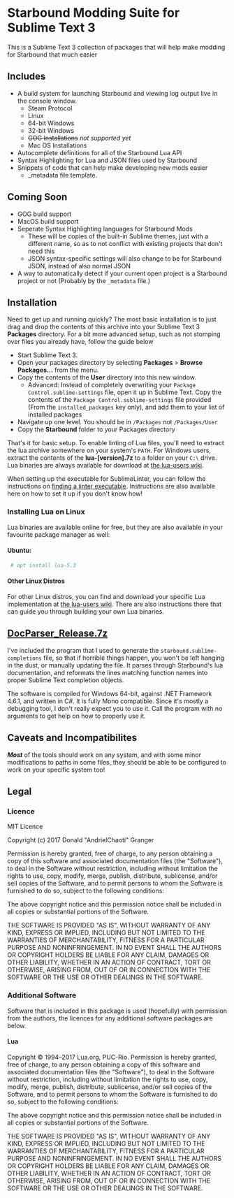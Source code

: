 # Starbound Modding Suite for Sublime Text 3
This is a Sublime Text 3 collection of packages that will help make modding for
Starbound that much easier

## Includes
- A build system for launching Starbound and viewing log output live in the console window.
	- Steam Protocol
	- Linux
	- 64-bit Windows
	- 32-bit Windows
	- ~~GOG Installations~~ *not supported yet*
	- Mac OS Installations
- Autocomplete definitions for all of the Starbound Lua API
- Syntax Highlighting for Lua and JSON files used by Starbound
- Snippets of code that can help make developing new mods easier
	- \_metadata file template.

## Coming Soon
- GOG build support
- MacOS build support
- Seperate Syntax Highlighting languages for Starbound Mods
	- These will be copies of the built-in Sublime themes, just with a different name, so as to not
	conflict with existing projects that don't need this
	- JSON syntax-specific settings will also change to be for Starbound JSON, instead of also normal JSON
- A way to automatically detect if your current open project is a Starbound project or not (Probably by the `_metadata` file.)


## Installation
Need to get up and running quickly? The most basic installation is to just drag and drop the contents of this archive into your Sublime Text 3 **Packages** directory. For a bit more advanced setup, such as not stomping over files you already have, follow the guide below

- Start Sublime Text 3.
- Open your packages directory by selecting **Packages** > **Browse Packages...** from the menu.
- Copy the contents of the **User** directory into this new window.
	- Advanced: Instead of completely overwriting your `Package Control.sublime-settings` file, open it up in Sublime Text. Copy the contents of the `Package Control.sublime-settings` file provided (From the `installed_packages` key only), and add them to your list of installed packages
- Navigate up one level. You should be in `/Packages` not `/Packages/User`
- Copy the **Starbound** folder to your Packages directory

That's it for basic setup. To enable linting of Lua files, you'll need to extract the lua archive somewhere on your system's `PATH`. For Windows users, extract the contents of the **lua-[version].7z** to a folder on your `C:\` drive. Lua binaries are always available for download at [the lua-users wiki](http://lua-users.org/wiki/LuaBinaries).

When setting up the executable for SublimeLinter, you can follow the instructions on [finding a linter executable](http://sublimelinter.readthedocs.io/en/latest/troubleshooting.html#finding-a-linter-executable). Instructions are also available here on how to set it up if you don't know how!

### Installing Lua on Linux
Lua binaries are available online for free, but they are also available in your
favourite package manager as well:

#### Ubuntu:
```bash
 # apt install lua-5.3
```

#### Other Linux Distros
For other Linux distros, you can find and download your specific Lua implementation at [the lua-users wiki](http://lua-users.org/wiki/LuaBinaries). There are also instructions there that can guide you through building your own Lua binaries.

## [DocParser_Release.7z](https://github.com/AndrielChaoti/docparser)
I've included the program that I used to generate the `starbound.sublime-completions` file, so that if horrible things happen, you won't be left hanging in the dust, or manually updating the file. It parses through Starbound's lua documentation, and reformats the lines matching function names into proper Sublime Text completion objects.

The software is compiled for Windows 64-bit, against .NET Framework 4.6.1, and written in C#. It is fully Mono compatible. Since it's mostly a debugging tool, I don't really expect you to use it. Call the program with no arguments to get help on how to properly use it.

## Caveats and Incompatibilites
***Most*** of the tools should work on any system, and with some minor modifications to paths in some files, they should be able to be configured to work on your specific system too!

## Legal
### Licence
MIT Licence

Copyright (c) 2017 Donald "AndrielChaoti" Granger

Permission is hereby granted, free of charge, to any person obtaining a copy of this software and associated documentation files (the "Software"), to deal in the Software without restriction, including without limitation the rights to use, copy, modify, merge, publish, distribute, sublicense, and/or sell copies of the Software, and to permit persons to whom the Software is furnished to do so, subject to the following conditions:

The above copyright notice and this permission notice shall be included in all copies or substantial portions of the Software.

THE SOFTWARE IS PROVIDED "AS IS", WITHOUT WARRANTY OF ANY KIND, EXPRESS OR IMPLIED, INCLUDING BUT NOT LIMITED TO THE WARRANTIES OF MERCHANTABILITY, FITNESS FOR A PARTICULAR PURPOSE AND NONINFRINGEMENT. IN NO EVENT SHALL THE AUTHORS OR COPYRIGHT HOLDERS BE LIABLE FOR ANY CLAIM, DAMAGES OR OTHER LIABILITY, WHETHER IN AN ACTION OF CONTRACT, TORT OR OTHERWISE, ARISING FROM, OUT OF OR IN CONNECTION WITH THE SOFTWARE OR THE USE OR OTHER DEALINGS IN THE SOFTWARE.

### Additional Software
Software that is included in this package is used (hopefully) with permission from the authors, the licences for any additional software packages are below.
#### Lua
Copyright © 1994–2017 Lua.org, PUC-Rio.
Permission is hereby granted, free of charge, to any person obtaining a copy of this software and associated documentation files (the "Software"), to deal in the Software without restriction, including without limitation the rights to use, copy, modify, merge, publish, distribute, sublicense, and/or sell copies of the Software, and to permit persons to whom the Software is furnished to do so, subject to the following conditions:

The above copyright notice and this permission notice shall be included in all copies or substantial portions of the Software.

THE SOFTWARE IS PROVIDED "AS IS", WITHOUT WARRANTY OF ANY KIND, EXPRESS OR IMPLIED, INCLUDING BUT NOT LIMITED TO THE WARRANTIES OF MERCHANTABILITY, FITNESS FOR A PARTICULAR PURPOSE AND NONINFRINGEMENT. IN NO EVENT SHALL THE AUTHORS OR COPYRIGHT HOLDERS BE LIABLE FOR ANY CLAIM, DAMAGES OR OTHER LIABILITY, WHETHER IN AN ACTION OF CONTRACT, TORT OR OTHERWISE, ARISING FROM, OUT OF OR IN CONNECTION WITH THE SOFTWARE OR THE USE OR OTHER DEALINGS IN THE SOFTWARE.

